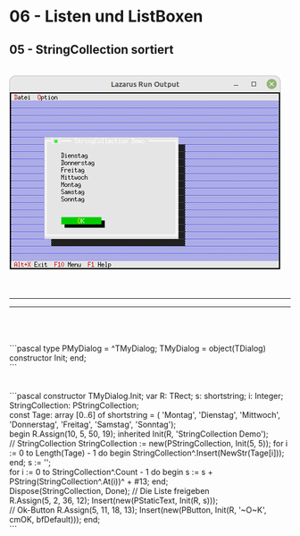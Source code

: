 # 06 - Listen und ListBoxen
## 05 - StringCollection sortiert
<br>
<img src="image.png" alt="Selfhtml"><br><br>
<br>

---
---
<br>

<br>

<br>
```pascal
type
  PMyDialog = ^TMyDialog;
  TMyDialog = object(TDialog)
    constructor Init;
  end;
<br>
```
<br>

<br>

<br>
```pascal
constructor TMyDialog.Init;
var
  R: TRect;
  s: shortstring;
  i: Integer;
  StringCollection: PStringCollection;
<br>
const
  Tage: array [0..6] of shortstring = (
  'Montag', 'Dienstag', 'Mittwoch', 'Donnerstag', 'Freitag', 'Samstag', 'Sonntag');
<br>
begin
  R.Assign(10, 5, 50, 19);
  inherited Init(R, 'StringCollection Demo');
<br>
  // StringCollection
  StringCollection := new(PStringCollection, Init(5, 5));
  for i := 0 to Length(Tage) - 1 do begin
    StringCollection^.Insert(NewStr(Tage[i]));
  end;
  s := '';
<br>
  for i := 0 to StringCollection^.Count - 1 do begin
    s := s + PString(StringCollection^.At(i))^ + #13;
  end;
<br>
  Dispose(StringCollection, Done); // Die Liste freigeben
<br>
  R.Assign(5, 2, 36, 12);
  Insert(new(PStaticText, Init(R, s)));
<br>
  // Ok-Button
  R.Assign(5, 11, 18, 13);
  Insert(new(PButton, Init(R, '~O~K', cmOK, bfDefault)));
end;
<br>
```
<br>

